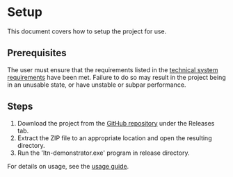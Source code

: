 # Setup

This document covers how to setup the project for use.

## Prerequisites

The user must ensure that the requirements listed in the [technical system requirements](/docs/technical_system_requirements.md) have been met. Failure to do so may result in the project being in an unusable state, or have unstable or subpar performance.

## Steps

1. Download the project from the [GitHub repository](https://github.com/2023-24-UoE-ECMM427/ltn-demonstrator) under the Releases tab.
2. Extract the ZIP file to an appropriate location and open the resulting directory.
3. Run the 'ltn-demonstrator.exe' program in release directory.

For details on usage, see the [usage guide](/docs/usage.md).
